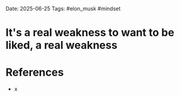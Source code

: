 Date: 2025-06-25
Tags: #elon_musk #mindset 
# It's a real weakness to want to be liked, a real weakness

# References
- x
 
